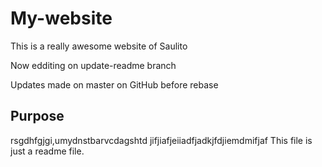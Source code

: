 # My-website

This is a really awesome website of Saulito

Now edditing on update-readme branch

Updates made on master on GitHub before rebase

## Purpose

rsgdhfgjgi,umydnstbarvcdagshtd jifjiafjeiiadfjadkjfdjiemdmifjaf
This file is just a readme file.



